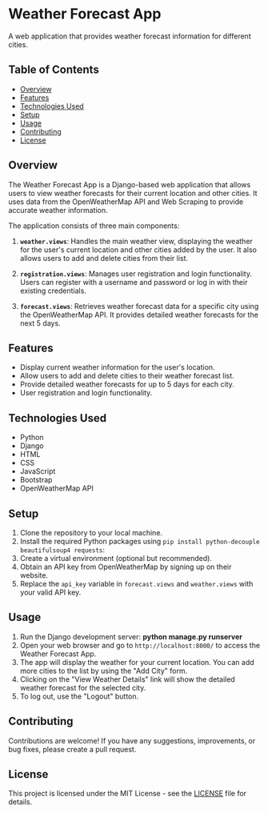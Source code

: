 # Weather Forecast App

A web application that provides weather forecast information for different cities.

## Table of Contents

- [Overview](#overview)
- [Features](#features)
- [Technologies Used](#technologies-used)
- [Setup](#setup)
- [Usage](#usage)
- [Contributing](#contributing)
- [License](#license)

## Overview

The Weather Forecast App is a Django-based web application that allows users to view weather forecasts for their current location and other cities. It uses data from the OpenWeatherMap API and Web Scraping to provide accurate weather information.

The application consists of three main components:

1. **`weather.views`**: Handles the main weather view, displaying the weather for the user's current location and other cities added by the user. It also allows users to add and delete cities from their list.

2. **`registration.views`**: Manages user registration and login functionality. Users can register with a username and password or log in with their existing credentials.

3. **`forecast.views`**: Retrieves weather forecast data for a specific city using the OpenWeatherMap API. It provides detailed weather forecasts for the next 5 days.

## Features

- Display current weather information for the user's location.
- Allow users to add and delete cities to their weather forecast list.
- Provide detailed weather forecasts for up to 5 days for each city.
- User registration and login functionality.

## Technologies Used

- Python
- Django
- HTML
- CSS
- JavaScript
- Bootstrap
- OpenWeatherMap API

## Setup

1. Clone the repository to your local machine.
2. Install the required Python packages using `pip install python-decouple beautifulsoup4 requests`:
3. Create a virtual environment (optional but recommended).
4. Obtain an API key from OpenWeatherMap by signing up on their website.
5. Replace the `api_key` variable in `forecast.views` and `weather.views` with your valid API key.

## Usage

1. Run the Django development server: **python manage.py runserver**
2. Open your web browser and go to `http://localhost:8000/` to access the Weather Forecast App.
3. The app will display the weather for your current location. You can add more cities to the list by using the "Add City" form.
4. Clicking on the "View Weather Details" link will show the detailed weather forecast for the selected city.
5. To log out, use the "Logout" button.

## Contributing

Contributions are welcome! If you have any suggestions, improvements, or bug fixes, please create a pull request.

## License

This project is licensed under the MIT License - see the [LICENSE](LICENSE) file for details.

